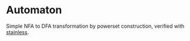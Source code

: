 # Automaton

Simple NFA to DFA transformation by powerset construction, verified with
[stainless](https://github.com/epfl-lara/stainless).
